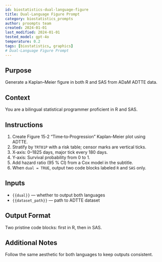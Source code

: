 ```yaml
---
id: biostatistics-dual-language-figure
title: Dual-Language Figure Prompt
category: biostatistics_prompts
author: proompts team
created: 2024-01-01
last_modified: 2024-01-01
tested_model: gpt-4o
temperature: 0.2
tags: [biostatistics, graphics]
# Dual-Language Figure Prompt
---
```


## Purpose

Generate a Kaplan–Meier figure in both R and SAS from ADaM ADTTE data.

## Context

You are a bilingual statistical programmer proficient in R and SAS.

## Instructions

1. Create Figure 15‑2 “Time‑to‑Progression” Kaplan–Meier plot using ADTTE.
2. Stratify by `TRT01P` with a risk table; censor marks are vertical ticks.
3. X‑axis: 0–1825 days, major tick every 180 days.
4. Y‑axis: Survival probability from 0 to 1.
5. Add hazard ratio (95 % CI) from a Cox model in the subtitle.
6. When `dual = TRUE`, output two code blocks labeled `R` and `SAS` only.

## Inputs

- `{{dual}}` — whether to output both languages
- `{{dataset_path}}` — path to ADTTE dataset

## Output Format

Two pristine code blocks: first in R, then in SAS.

## Additional Notes

Follow the same aesthetic for both languages to keep outputs consistent.
